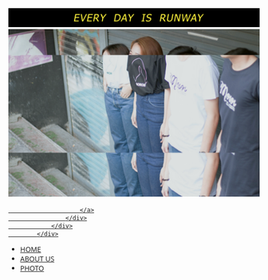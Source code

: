 <!DOCTYPE html>
<html>
<title>every day is runway.</title>
<meta charset="UTF-8">
<meta name="viewport" content="width=device-width, initial-scale=1">
<link rel="stylesheet" href="w3.css">
<link rel="stylesheet" href="w4.css">
<link rel="stylesheet" href="w5.css">
<link rel="stylesheet" href="w6.css">
<style>
h1,h2,h3,h4,h5,h6 {font-family: "Oswald"}
body {font-family: "Open Sans"}
</style>
<body class="w3-light-grey">
            <div class="container">
                <div class="row">
                    <div class="col-md-12">
                        <a href="#">
                            <img src="runway.png" alt="" />
                             <img class="w3-image" src="01.png" alt="Fashion Blog">
			 
                        </a>
                    </div>
                </div>
            </div>
 <!-- Image header -->
<div class='not-hidden' id='navigation'>
  <ul>
    <li><a href="/HOME">HOME</a></li>
    <li><a href="/ABOUT" id="quick_sign_in_button">ABOUT US</a></li>
    <li><a href="/PHOTO">PHOTO</a></li>
  </ul>
</div>








</body>
</html>
